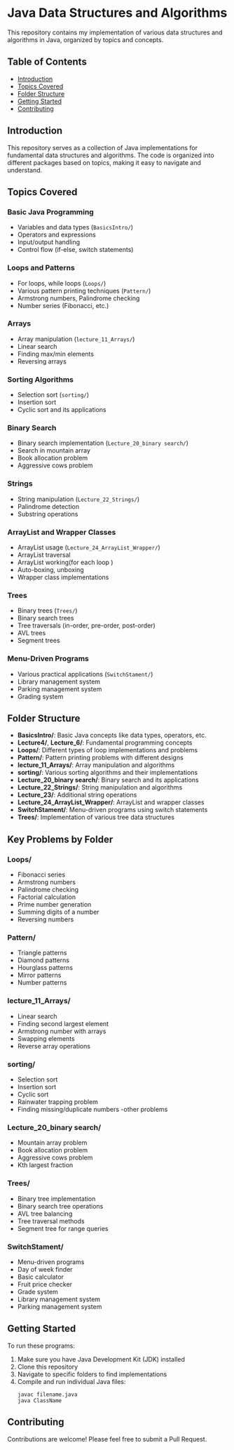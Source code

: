 # Java Data Structures and Algorithms

This repository contains my implementation of various data structures and algorithms in Java, organized by topics and concepts.

## Table of Contents

- [Introduction](#introduction)
- [Topics Covered](#topics-covered)
- [Folder Structure](#folder-structure)
- [Getting Started](#getting-started)
- [Contributing](#contributing)

## Introduction

This repository serves as a collection of Java implementations for fundamental data structures and algorithms. The code is organized into different packages based on topics, making it easy to navigate and understand.

## Topics Covered

### Basic Java Programming
- Variables and data types (`BasicsIntro/`)
- Operators and expressions
- Input/output handling
- Control flow (if-else, switch statements)

### Loops and Patterns
- For loops, while loops (`Loops/`)
- Various pattern printing techniques (`Pattern/`)
- Armstrong numbers, Palindrome checking
- Number series (Fibonacci, etc.)

### Arrays
- Array manipulation (`lecture_11_Arrays/`)
- Linear search
- Finding max/min elements
- Reversing arrays

### Sorting Algorithms
- Selection sort (`sorting/`)
- Insertion sort
- Cyclic sort and its applications

### Binary Search
- Binary search implementation (`Lecture_20_binary search/`)
- Search in mountain array
- Book allocation problem
- Aggressive cows problem

### Strings
- String manipulation (`Lecture_22_Strings/`)
- Palindrome detection
- Substring operations

### ArrayList and Wrapper Classes
- ArrayList usage (`Lecture_24_ArrayList_Wrapper/`)
- ArrayList traversal
- ArrayList working(for each loop )
- Auto-boxing, unboxing
- Wrapper class implementations

### Trees
- Binary trees (`Trees/`)
- Binary search trees
- Tree traversals (in-order, pre-order, post-order)
- AVL trees
- Segment trees

### Menu-Driven Programs
- Various practical applications (`SwitchStament/`)
- Library management system
- Parking management system
- Grading system

## Folder Structure

- **BasicsIntro/**: Basic Java concepts like data types, operators, etc.
- **Lecture4/**, **Lecture_6/**: Fundamental programming concepts
- **Loops/**: Different types of loop implementations and problems
- **Pattern/**: Pattern printing problems with different designs
- **lecture_11_Arrays/**: Array manipulation and algorithms
- **sorting/**: Various sorting algorithms and their implementations
- **Lecture_20_binary search/**: Binary search and its applications
- **Lecture_22_Strings/**: String manipulation and algorithms
- **Lecture_23/**: Additional string operations
- **Lecture_24_ArrayList_Wrapper/**: ArrayList and wrapper classes
- **SwitchStament/**: Menu-driven programs using switch statements
- **Trees/**: Implementation of various tree data structures

## Key Problems by Folder

### Loops/
- Fibonacci series
- Armstrong numbers
- Palindrome checking
- Factorial calculation
- Prime number generation
- Summing digits of a number
- Reversing numbers

### Pattern/
- Triangle patterns
- Diamond patterns
- Hourglass patterns
- Mirror patterns
- Number patterns

### lecture_11_Arrays/
- Linear search
- Finding second largest element
- Armstrong number with arrays
- Swapping elements
- Reverse array operations

### sorting/
- Selection sort
- Insertion sort
- Cyclic sort
- Rainwater trapping problem
- Finding missing/duplicate numbers
-other problems 

### Lecture_20_binary search/
- Mountain array problem
- Book allocation problem
- Aggressive cows problem
- Kth largest fraction

### Trees/
- Binary tree implementation
- Binary search tree operations
- AVL tree balancing
- Tree traversal methods
- Segment tree for range queries

### SwitchStament/
- Menu-driven programs
- Day of week finder
- Basic calculator
- Fruit price checker
- Grade system
- Library management system
- Parking management system

## Getting Started

To run these programs:

1. Make sure you have Java Development Kit (JDK) installed
2. Clone this repository
3. Navigate to specific folders to find implementations
4. Compile and run individual Java files:
   ```
   javac filename.java
   java ClassName
   ```

## Contributing

Contributions are welcome! Please feel free to submit a Pull Request.
